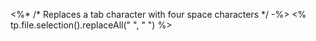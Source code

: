 <%* /* Replaces a tab character with four space characters  */ -%>
<% tp.file.selection().replaceAll("	", "    ") %>